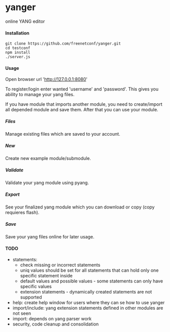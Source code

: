 yanger
======

online YANG editor

#### Installation
    git clone https://github.com/freenetconf/yanger.git
    cd testconf
    npm install
    ./server.js

#### Usage
Open browser url 'http://127.0.0.1:8080'

To register/login enter wanted 'username' and 'password'.
This gives you ability to manage your yang files.

If you have module that imports another module, you need to create/import all
depended module and save them. After that you can use your module.

##### Files
Manage existing files which are saved to your account.

##### New
Create new example module/submodule.

##### Validate
Validate your yang module using pyang.

##### Export
See your finalized yang module which you can download or copy (copy requieres flash).

##### Save
Save your yang files online for later usage.

#### TODO
* statements:
  * check missing or incorrect statements
  * uniq values should be set for all statements that can hold only one specific statement inside
  * default values and possible values - some statements can only have specific values
  * extension statements - dynamically created statements are not supported
* help: create help window for users where they can se how to use yanger
* import/include: yang extension statements defined in other modules are not seen
* import: depends on yang parser work
* security, code cleanup and consolidation

